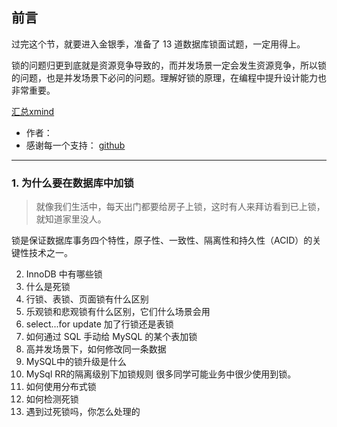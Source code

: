 > 


## 前言

过完这个节，就要进入金银季，准备了 13 道数据库锁面试题，一定用得上。

锁的问题归更到底就是资源竞争导致的，而并发场景一定会发生资源竞争，所以锁的问题，也是并发场景下必问的问题。理解好锁的原理，在编程中提升设计能力也非常重要。


[汇总xmind]()

- 作者： 
- 感谢每一个支持： [github](https://github.com/Rodert/JavaPub)

---

### 1. 为什么要在数据库中加锁

> 就像我们生活中，每天出门都要给房子上锁，这时有人来拜访看到已上锁，就知道家里没人。

锁是保证数据库事务四个特性，原子性、一致性、隔离性和持久性（ACID）的关键性技术之一。



2. InnoDB 中有哪些锁
3. 什么是死锁
4. 行锁、表锁、页面锁有什么区别
5. 乐观锁和悲观锁有什么区别，它们什么场景会用
6. select...for update 加了行锁还是表锁
7. 如何通过 SQL 手动给 MySQL 的某个表加锁
8. 高并发场景下，如何修改同一条数据
9. MySQL中的锁升级是什么
10. MySql RR的隔离级别下加锁规则
	很多同学可能业务中很少使用到锁。
11. 如何使用分布式锁
12. 如何检测死锁
13. 遇到过死锁吗，你怎么处理的



